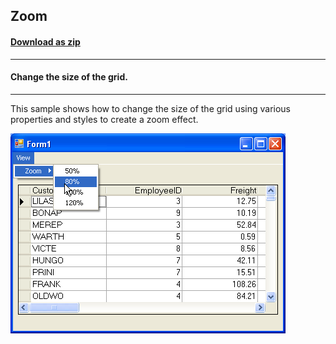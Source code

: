 ## Zoom
#### [Download as zip](https://grapecity.github.io/DownGit/#/home?url=https://github.com/GrapeCity/ComponentOne-WinForms-Samples/tree/master/NetFramework\TrueDBGrid\VB\Zoom)
____
#### Change the size of the grid.
____
This sample shows how to change the size of the grid using various properties and styles to create a zoom effect.

![screenshot](screenshot.png)

